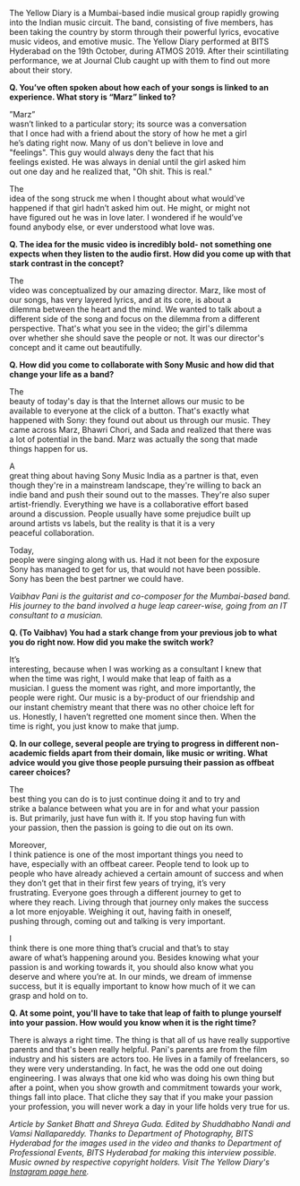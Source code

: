 <p><!-- wp:paragraph --></p>
<p>The Yellow Diary is a Mumbai-based indie musical group rapidly growing into the Indian music circuit. The band, consisting of five members, has been taking the country by storm through their powerful lyrics, evocative music videos, and emotive music. The Yellow Diary performed at BITS Hyderabad on the 19th October, during ATMOS 2019. After their scintillating performance, we at Journal Club caught up with them to find out more about their story. </p>
<p><!-- /wp:paragraph --></p>
<p><!-- wp:paragraph --></p>
<p><strong>Q. You’ve often spoken about how each of your songs is linked to an experience. What story is “Marz” linked to?</strong></p>
<p><!-- /wp:paragraph --></p>
<p><!-- wp:paragraph --></p>
<p>”Marz”<br />
wasn’t linked to a particular story; its source was a conversation<br />
that I once had with a friend about the story of how he met a girl<br />
he’s dating right now. Many of us don't believe in love and<br />
"feelings". This guy would always deny the fact that his<br />
feelings existed. He was always in denial until the girl asked him<br />
out one day and he realized that, "Oh shit. This is real."</p>
<p><!-- /wp:paragraph --></p>
<p><!-- wp:paragraph --></p>
<p>The<br />
idea of the song struck me when I thought about what would’ve<br />
happened if that girl hadn’t asked him out. He might, or might not<br />
have figured out he was in love later. I wondered if he would’ve<br />
found anybody else, or ever understood what love was.</p>
<p><!-- /wp:paragraph --></p>
<p><!-- wp:paragraph --></p>
<p><strong>Q. The idea for the music video is incredibly bold- not something one expects when they listen to the audio first. How did you come up with that stark contrast in the concept?</strong></p>
<p><!-- /wp:paragraph --></p>
<p><!-- wp:paragraph --></p>
<p>The<br />
video was conceptualized by our amazing director. Marz, like most of<br />
our songs, has very layered lyrics, and at its core, is about a<br />
dilemma between the heart and the mind. We wanted to talk about a<br />
different side of the song and focus on the dilemma from a different<br />
perspective. That's what you see in the video; the girl's dilemma<br />
over whether she should save the people or not. It was our director's<br />
concept and it came out beautifully.</p>
<p><!-- /wp:paragraph --></p>
<p><!-- wp:paragraph --></p>
<p><strong>Q. How did you come to collaborate with Sony Music and how did that change your life as a band?</strong></p>
<p><!-- /wp:paragraph --></p>
<p><!-- wp:paragraph --></p>
<p>The<br />
beauty of today's day is that the Internet allows our music to be<br />
available to everyone at the click of a button. That's exactly what<br />
happened with Sony: they found out about us through our music. They<br />
came across Marz, Bhawri Chori, and Sada and realized that there was<br />
a lot of potential in the band. Marz was actually the song that made<br />
things happen for us.</p>
<p><!-- /wp:paragraph --></p>
<p><!-- wp:paragraph --></p>
<p>A<br />
great thing about having Sony Music India as a partner is that, even<br />
though they're in a mainstream landscape, they're willing to back an<br />
indie band and push their sound out to the masses. They're also super<br />
artist-friendly. Everything we have is a collaborative effort based<br />
around a discussion. People usually have some prejudice built up<br />
around artists vs labels, but the reality is that it is a very<br />
peaceful collaboration.</p>
<p><!-- /wp:paragraph --></p>
<p><!-- wp:paragraph --></p>
<p>Today,<br />
people were singing along with us. Had it not been for the exposure<br />
Sony has managed to get for us, that would not have been possible.<br />
Sony has been the best partner we could have.</p>
<p><!-- /wp:paragraph --></p>
<p><!-- wp:paragraph --></p>
<p><em>Vaibhav Pani is the guitarist and co-composer for the Mumbai-based band. His journey to the band involved a huge leap career-wise, going from an IT consultant to a musician.</em></p>
<p><!-- /wp:paragraph --></p>
<p><!-- wp:paragraph --></p>
<p><strong>Q. (To Vaibhav) You had a stark change from your previous job to what you do right now. How did you make the switch work?</strong></p>
<p><!-- /wp:paragraph --></p>
<p><!-- wp:paragraph --></p>
<p>It’s<br />
interesting, because when I was working as a consultant I knew that<br />
when the time was right, I would make that leap of faith as a<br />
musician. I guess the moment was right, and more importantly, the<br />
people were right. Our music is a by-product of our friendship and<br />
our instant chemistry meant that there was no other choice left for<br />
us. Honestly, I haven’t regretted one moment since then. When the<br />
time is right, you just know to make that jump.</p>
<p><!-- /wp:paragraph --></p>
<p><!-- wp:paragraph --></p>
<p><strong>Q. In our college, several people are trying to progress in different non-academic fields apart from their domain, like music or writing. What advice would you give those people pursuing their passion as offbeat career choices?</strong></p>
<p><!-- /wp:paragraph --></p>
<p><!-- wp:paragraph --></p>
<p>The<br />
best thing you can do is to just continue doing it and to try and<br />
strike a balance between what you are in for and what your passion<br />
is. But primarily, just have fun with it. If you stop having fun with<br />
your passion, then the passion is going to die out on its own.</p>
<p><!-- /wp:paragraph --></p>
<p><!-- wp:paragraph --></p>
<p>Moreover,<br />
I think patience is one of the most important things you need to<br />
have, especially with an offbeat career. People tend to look up to<br />
people who have already achieved a certain amount of success and when<br />
they don’t get that in their first few years of trying, it’s very<br />
frustrating. Everyone goes through a different journey to get to<br />
where they reach. Living through that journey only makes the success<br />
a lot more enjoyable. Weighing it out, having faith in oneself,<br />
pushing through, coming out and talking is very important.</p>
<p><!-- /wp:paragraph --></p>
<p><!-- wp:paragraph --></p>
<p>I<br />
think there is one more thing that’s crucial and that’s to stay<br />
aware of what’s happening around you. Besides knowing what your<br />
passion is and working towards it, you should also know what you<br />
deserve and where you’re at. In our minds, we dream of immense<br />
success, but it is equally important to know how much of it we can<br />
grasp and hold on to.</p>
<p><!-- /wp:paragraph --></p>
<p><!-- wp:paragraph --></p>
<p><strong>Q. At some point, you'll have to take that leap of faith to plunge yourself into your passion. How would you know when it is the right time?</strong></p>
<p><!-- /wp:paragraph --></p>
<p><!-- wp:paragraph --></p>
<p> There is always a right time. The thing is that all of us have really supportive parents and that's been really helpful. Pani's parents are from the film industry and his sisters are actors too. He lives in a family of freelancers, so they were very understanding. In fact, he was the odd one out doing engineering. I was always that one kid who was doing his own thing but after a point, when you show growth and commitment towards your work, things fall into place. That cliche they say that if you make your passion your profession, you will never work a day in your life holds very true for us.</p>
<p><!-- /wp:paragraph --></p>
<p><!-- wp:paragraph --></p>
<p><em>Article by Sanket Bhatt and Shreya Guda. Edited by Shuddhabho Nandi and Vamsi Nallapareddy. Thanks to Department of Photography, BITS Hyderabad for the images used in the video and thanks to Department of Professional Events, BITS Hyderabad for making this interview possible. Music owned by respective copyright holders. Visit The Yellow Diary's <a href="https://www.instagram.com/theyellowdiary/?hl=en">Instagram page here</a>.</em></p>
<p><!-- /wp:paragraph --></p>
